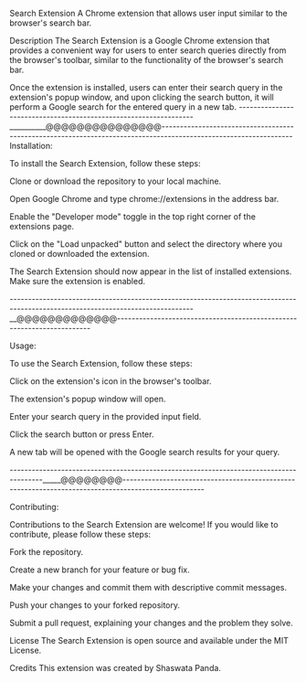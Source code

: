 Search Extension
A Chrome extension that allows user input similar to the browser's search bar.

Description
The Search Extension is a Google Chrome extension that provides a convenient way for users to enter search queries directly from the browser's toolbar, similar to the functionality of the browser's search bar.

Once the extension is installed, users can enter their search query in the extension's popup window, and upon clicking the search button, it will perform a Google search for the entered query in a new tab.
-----------------------------------------------------------------__________@@@@@@@@@@@@@@@-----------------------------------------------------------------------------------------------------------------
Installation:

To install the Search Extension, follow these steps:

Clone or download the repository to your local machine.

Open Google Chrome and type chrome://extensions in the address bar.

Enable the "Developer mode" toggle in the top right corner of the extensions page.

Click on the "Load unpacked" button and select the directory where you cloned or downloaded the extension.

The Search Extension should now appear in the list of installed extensions. Make sure the extension is enabled.

--------------------------------------------------------------------------------------------------------------------------------__@@@@@@@@@@@@@-----------------------------------------------------------------------

Usage:

To use the Search Extension, follow these steps:

Click on the extension's icon in the browser's toolbar.

The extension's popup window will open.

Enter your search query in the provided input field.

Click the search button or press Enter.

A new tab will be opened with the Google search results for your query.

---------------------------------------------------------------------------------------_____@@@@@@@@----------------------------------------------------------------------------------------------------

Contributing:



Contributions to the Search Extension are welcome! If you would like to contribute, please follow these steps:

Fork the repository.

Create a new branch for your feature or bug fix.

Make your changes and commit them with descriptive commit messages.

Push your changes to your forked repository.

Submit a pull request, explaining your changes and the problem they solve.

License
The Search Extension is open source and available under the MIT License.

Credits
This extension was created by  Shaswata Panda.
